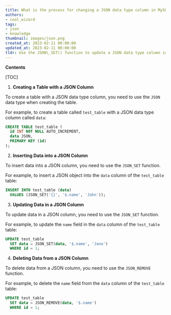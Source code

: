 ```yaml
---
title: What is the process for changing a JSON data type column in MySQL 5.7.10?
authors:
- cool_wizard
tags:
- json
- knowledge
thumbnail: images/json.png
created_at: 2023-02-11 00:00:00
updated_at: 2023-02-11 00:00:00
tldr: Use the JSON\_SET() function to update a JSON data type column in MySQL 5.7.10.
---
```


**Contents**

[TOC]

1. **Creating a Table with a JSON Column**

To create a table with a JSON data type column, you need to use the `JSON` data type when creating the table.

For example, to create a table called `test_table` with a JSON data type column called `data`:

```sql
CREATE TABLE test_table (
  id INT NOT NULL AUTO_INCREMENT,
  data JSON,
  PRIMARY KEY (id)
);
```

2. **Inserting Data into a JSON Column**

To insert data into a JSON column, you need to use the `JSON_SET` function.

For example, to insert a JSON object into the `data` column of the `test_table` table:

```sql
INSERT INTO test_table (data)
  VALUES (JSON_SET('{}', '$.name', 'John'));
```

3. **Updating Data in a JSON Column**

To update data in a JSON column, you need to use the `JSON_SET` function.

For example, to update the `name` field in the `data` column of the `test_table` table:

```sql
UPDATE test_table
  SET data = JSON_SET(data, '$.name', 'Jane')
  WHERE id = 1;
```

4. **Deleting Data from a JSON Column**

To delete data from a JSON column, you need to use the `JSON_REMOVE` function.

For example, to delete the `name` field from the `data` column of the `test_table` table:

```sql
UPDATE test_table
  SET data = JSON_REMOVE(data, '$.name')
  WHERE id = 1;
```
